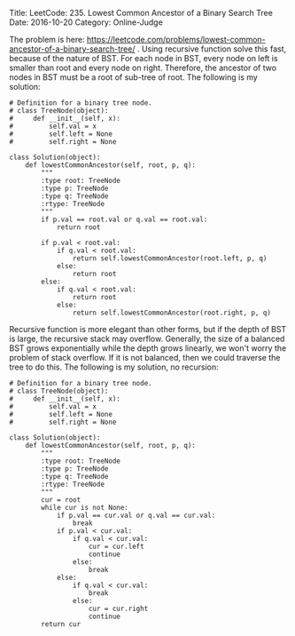 Title: LeetCode: 235. Lowest Common Ancestor of a Binary Search Tree
Date: 2016-10-20
Category: Online-Judge

The problem is here: https://leetcode.com/problems/lowest-common-ancestor-of-a-binary-search-tree/ .
Using recursive function solve this fast, because of the nature of BST.
For each node in BST, 
every node on left is smaller than root and every node on right.
Therefore, the ancestor of two nodes in BST must be a root of sub-tree of root.
The following is my solution:

    # Definition for a binary tree node.
    # class TreeNode(object):
    #     def __init__(self, x):
    #         self.val = x
    #         self.left = None
    #         self.right = None

    class Solution(object):
        def lowestCommonAncestor(self, root, p, q):
            """
            :type root: TreeNode
            :type p: TreeNode
            :type q: TreeNode
            :rtype: TreeNode
            """
            if p.val == root.val or q.val == root.val:
                return root
                
            if p.val < root.val:
                if q.val < root.val:
                    return self.lowestCommonAncestor(root.left, p, q)
                else:
                    return root
            else:
                if q.val < root.val:
                    return root
                else:
                    return self.lowestCommonAncestor(root.right, p, q)
        
Recursive function is more elegant than other forms, 
but if the depth of BST is large, the recursive stack may overflow.
Generally, the size of a balanced BST grows exponentially while the depth grows linearly, 
we won't worry the problem of stack overflow.
If it is not balanced, then we could traverse the tree to do this.
The following is my solution, no recursion:

    # Definition for a binary tree node.
    # class TreeNode(object):
    #     def __init__(self, x):
    #         self.val = x
    #         self.left = None
    #         self.right = None

    class Solution(object):
        def lowestCommonAncestor(self, root, p, q):
            """
            :type root: TreeNode
            :type p: TreeNode
            :type q: TreeNode
            :rtype: TreeNode
            """
            cur = root
            while cur is not None:
                if p.val == cur.val or q.val == cur.val:
                    break
                if p.val < cur.val:
                    if q.val < cur.val:
                        cur = cur.left
                        continue
                    else:
                        break
                else:
                    if q.val < cur.val:
                        break
                    else:
                        cur = cur.right
                        continue
            return cur